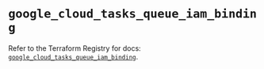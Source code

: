 # `google_cloud_tasks_queue_iam_binding`

Refer to the Terraform Registry for docs: [`google_cloud_tasks_queue_iam_binding`](https://registry.terraform.io/providers/hashicorp/google-beta/6.27.0/docs/resources/google_cloud_tasks_queue_iam_binding).

